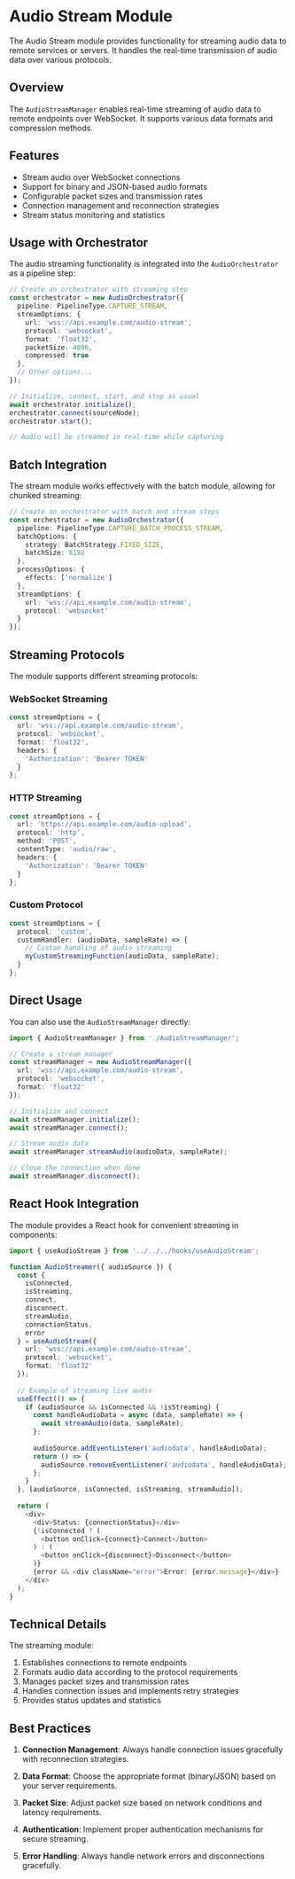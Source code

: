 # Audio Stream Module

The Audio Stream module provides functionality for streaming audio data to remote services or servers. It handles the real-time transmission of audio data over various protocols.

## Overview

The `AudioStreamManager` enables real-time streaming of audio data to remote endpoints over WebSocket. It supports various data formats and compression methods.

## Features

- Stream audio over WebSocket connections
- Support for binary and JSON-based audio formats
- Configurable packet sizes and transmission rates
- Connection management and reconnection strategies
- Stream status monitoring and statistics

## Usage with Orchestrator

The audio streaming functionality is integrated into the `AudioOrchestrator` as a pipeline step:

```typescript
// Create an orchestrator with streaming step
const orchestrator = new AudioOrchestrator({
  pipeline: PipelineType.CAPTURE_STREAM,
  streamOptions: {
    url: 'wss://api.example.com/audio-stream',
    protocol: 'websocket',
    format: 'float32',
    packetSize: 4096,
    compressed: true
  },
  // Other options...
});

// Initialize, connect, start, and stop as usual
await orchestrator.initialize();
orchestrator.connect(sourceNode);
orchestrator.start();

// Audio will be streamed in real-time while capturing
```

## Batch Integration

The stream module works effectively with the batch module, allowing for chunked streaming:

```typescript
// Create an orchestrator with batch and stream steps
const orchestrator = new AudioOrchestrator({
  pipeline: PipelineType.CAPTURE_BATCH_PROCESS_STREAM,
  batchOptions: {
    strategy: BatchStrategy.FIXED_SIZE,
    batchSize: 8192
  },
  processOptions: {
    effects: ['normalize']
  },
  streamOptions: {
    url: 'wss://api.example.com/audio-stream',
    protocol: 'websocket'
  }
});
```

## Streaming Protocols

The module supports different streaming protocols:

### WebSocket Streaming

```typescript
const streamOptions = {
  url: 'wss://api.example.com/audio-stream',
  protocol: 'websocket',
  format: 'float32',
  headers: {
    'Authorization': 'Bearer TOKEN'
  }
};
```

### HTTP Streaming

```typescript
const streamOptions = {
  url: 'https://api.example.com/audio-upload',
  protocol: 'http',
  method: 'POST',
  contentType: 'audio/raw',
  headers: {
    'Authorization': 'Bearer TOKEN'
  }
};
```

### Custom Protocol

```typescript
const streamOptions = {
  protocol: 'custom',
  customHandler: (audioData, sampleRate) => {
    // Custom handling of audio streaming
    myCustomStreamingFunction(audioData, sampleRate);
  }
};
```

## Direct Usage

You can also use the `AudioStreamManager` directly:

```typescript
import { AudioStreamManager } from './AudioStreamManager';

// Create a stream manager
const streamManager = new AudioStreamManager({
  url: 'wss://api.example.com/audio-stream',
  protocol: 'websocket',
  format: 'float32'
});

// Initialize and connect
await streamManager.initialize();
await streamManager.connect();

// Stream audio data
await streamManager.streamAudio(audioData, sampleRate);

// Close the connection when done
await streamManager.disconnect();
```

## React Hook Integration

The module provides a React hook for convenient streaming in components:

```typescript
import { useAudioStream } from '../../../hooks/useAudioStream';

function AudioStreamer({ audioSource }) {
  const { 
    isConnected,
    isStreaming,
    connect,
    disconnect,
    streamAudio,
    connectionStatus,
    error
  } = useAudioStream({
    url: 'wss://api.example.com/audio-stream',
    protocol: 'websocket',
    format: 'float32'
  });
  
  // Example of streaming live audio
  useEffect(() => {
    if (audioSource && isConnected && !isStreaming) {
      const handleAudioData = async (data, sampleRate) => {
        await streamAudio(data, sampleRate);
      };
      
      audioSource.addEventListener('audiodata', handleAudioData);
      return () => {
        audioSource.removeEventListener('audiodata', handleAudioData);
      };
    }
  }, [audioSource, isConnected, isStreaming, streamAudio]);
  
  return (
    <div>
      <div>Status: {connectionStatus}</div>
      {!isConnected ? (
        <button onClick={connect}>Connect</button>
      ) : (
        <button onClick={disconnect}>Disconnect</button>
      )}
      {error && <div className="error">Error: {error.message}</div>}
    </div>
  );
}
```

## Technical Details

The streaming module:

1. Establishes connections to remote endpoints
2. Formats audio data according to the protocol requirements
3. Manages packet sizes and transmission rates
4. Handles connection issues and implements retry strategies
5. Provides status updates and statistics

## Best Practices

1. **Connection Management**: Always handle connection issues gracefully with reconnection strategies.

2. **Data Format**: Choose the appropriate format (binary/JSON) based on your server requirements.

3. **Packet Size**: Adjust packet size based on network conditions and latency requirements.

4. **Authentication**: Implement proper authentication mechanisms for secure streaming.

5. **Error Handling**: Always handle network errors and disconnections gracefully.
